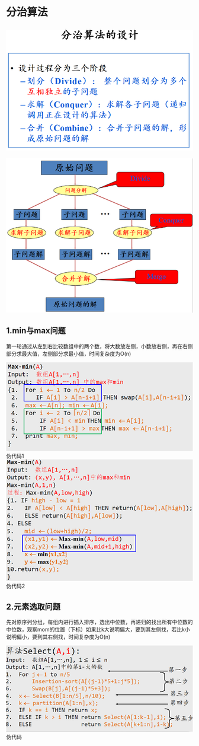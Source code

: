 # 分治算法
## ![输入图片说明](/imgs/2025-06-14/B0Vcen44jhz9fIIT.png)
![输入图片说明](/imgs/2025-06-14/3Nc3nvn8XEtrphHk.png)
## 1.min与max问题
第一轮通过从左到右比较数组中的两个数，将大数放左侧，小数放右侧，再在右侧部分求最大值，左侧部分求最小值，时间复杂度为O(n)

![输入图片说明](/imgs/2025-06-14/UtHGTB5Ob37kULDX.png)伪代码1
![输入图片说明](/imgs/2025-06-14/zUjwei9iHXZBRSbT.png)
伪代码2
## 2.元素选取问题
先对原序列分组，每组内进行插入排序，选出中位数，再递归的找出所有中位数的中位数，观察mom的位置（下标）如果比k大说明偏大，要到其左侧找，若比k小说明偏小，要到其右侧找，时间复杂度为O(n)

![输入图片说明](/imgs/2025-06-14/gYsfkNk7pBL0JQpC.png)
伪代码


<!--stackedit_data:
eyJoaXN0b3J5IjpbOTk1MzgzODcsLTIwNzIxMTQ4MiwyMDIyOT
Q1ODQxLDEwODA2MDk3MzhdfQ==
-->